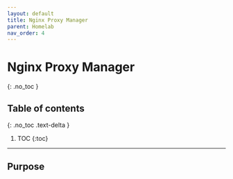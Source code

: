 ```yaml
---
layout: default
title: Nginx Proxy Manager
parent: Homelab
nav_order: 4
---
```


# Nginx Proxy Manager
{: .no_toc }

## Table of contents
{: .no_toc .text-delta }

1. TOC
{:toc}

---

## Purpose